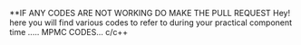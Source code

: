 **IF ANY CODES  ARE NOT WORKING DO MAKE THE PULL REQUEST
Hey! here you will find various codes to refer to during your practical component time .....
MPMC CODES...
c/c++
    
